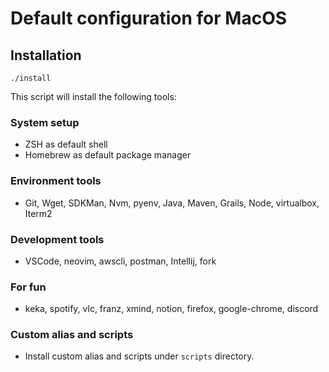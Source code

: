 # Default configuration for MacOS

## Installation

```shell
./install
```

This script will install the following tools:

### System setup
- ZSH as default shell
- Homebrew as default package manager

### Environment tools
- Git, Wget, SDKMan, Nvm, pyenv, Java, Maven, Grails, Node, virtualbox, Iterm2

### Development tools
- VSCode, neovim, awscli, postman, Intellij, fork

### For fun
- keka, spotify, vlc, franz, xmind, notion, firefox, google-chrome, discord

### Custom alias and scripts
- Install custom alias and scripts under `scripts` directory.

